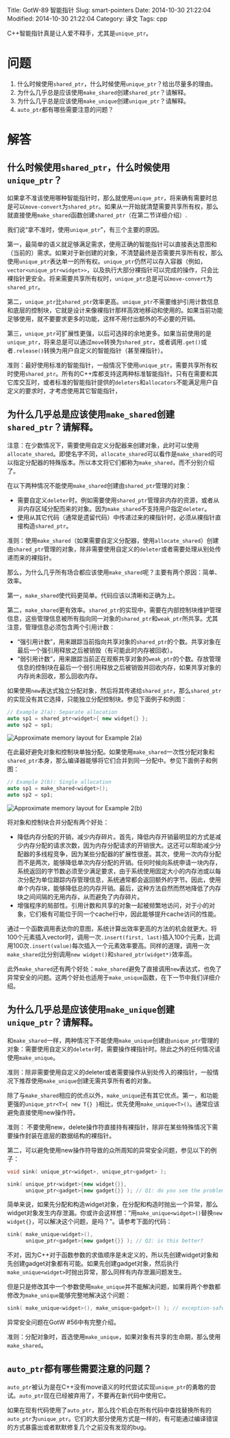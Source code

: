 Title: GotW-89 智能指针
Slug: smart-pointers
Date: 2014-10-30 21:22:04
Modified: 2014-10-30 21:22:04
Category: 译文
Tags: cpp

C++智能指针真是让人爱不释手，尤其是`unique_ptr`。

# 问题

1. 什么时候使用`shared_ptr`，什么时候使用`unique_ptr`？给出尽量多的理由。
2. 为什么几乎总是应该使用`make_shared`创建`shared_ptr`？请解释。
3. 为什么几乎总是应该使用`make_unique`创建`unique_ptr`？请解释。
4. `auto_ptr`都有哪些需要注意的问题？

# 解答
## 什么时候使用`shared_ptr`，什么时候使用`unique_ptr`？

如果拿不准该使用哪种智能指针时，那么就使用`unique_ptr`，将来确有需要时总是可以`move-convert`为`shared_ptr`。如果从一开始就清楚需要共享所有权，那么就直接使用`make_shared`函数创建`shared_ptr`（在第二节详细介绍）.

我们说“拿不准时，使用`unique_ptr`”，有三个主要的原因。

第一，最简单的语义就足够满足需求，使用正确的智能指针可以直接表达意图和（当前的）需求。如果对于新创建的对象，不清楚最终是否需要共享所有权，那么使用`unique_ptr`表达单一的所有权。`unique_ptr`仍然可以存入容器（例如，`vector<unique_ptr<widget>>`，以及执行大部分裸指针可以完成的操作，只会比裸指针更安全。将来需要共享所有权时，`unique_ptr`总是可以`move-convert`为`shared_ptr`。

第二，`unique_ptr`比`shared_ptr`效率更高。`unique_ptr`不需要维护引用计数信息和底层的控制块，它就是设计来像裸指针那样高效地移动和使用的。如果当前功能足够使用，就不要要求更多的功能，这样不用付出额外的不必要的开销。

第三，`unique_ptr`可扩展性更强，以后可选择的余地更多。如果当前使用的是`unique_ptr`，将来总是可以通过`move`转换为`shared_ptr`，或者调用`.get()`或者`.release()`转换为用户自定义的智能指针（甚至裸指针）。

准则：最好使用标准的智能指针，一般情况下使用`unique_ptr`，需要共享所有权时使用`shared_ptr`。所有的C++库都支持这两种标准智能指针。只有在需要和其它库交互时，或者标准的智能指针提供的`deleters`和`allocators`不能满足用户自定义的要求时，才考虑使用其它智能指针，

## 为什么几乎总是应该使用`make_shared`创建`shared_ptr`？请解释。

注意：在少数情况下，需要使用自定义分配器来创建对象，此时可以使用`allocate_shared`。即使名字不同，`allocate_shared`可以看作是`make_shared`的可以指定分配器的特殊版本。所以本文将它们都称为`make_shared`，而不分别介绍了。

在以下两种情况不能使用`make_shared`创建由`shared_ptr`管理的对象：

* 需要自定义`deleter`时。例如需要使用`shared_ptr`管理非内存的资源，或者从非内存区域分配而来的对象。因为`make_shared`不支持用户指定`deleter`。
* 使用从其它代码（通常是遗留代码）中传递过来的裸指针时，必须从裸指针直接构造`shared_ptr`。

准则：使用`make_shared`（如果需要自定义分配器，使用`allocate_shared`）创建由`shared_ptr`管理的对象，除非需要使用自定义的`deleter`或者需要处理从别处传递而来的裸指针。

那么，为什么几乎所有场合都应该使用`make_shared`呢？主要有两个原因：简单、效率。

第一，`make_shared`使代码更简单。代码应该以清晰和正确为上。

第二，`make_shared`更有效率。`shared_ptr`的实现中，需要在内部控制块维护管理信息，这些管理信息被所有指向同一对象的`shared_ptr`和`weak_ptr`所共享。尤其注意，管理信息必须包含两个引用计数：

* “强引用计数”，用来跟踪当前指向共享对象的`shared_ptr`的个数。共享对象在最后一个强引用释放之后被销毁（有可能此时内存被回收）。
* “弱引用计数”，用来跟踪当前正在观察共享对象的`weak_ptr`的个数。存放管理信息的控制块在最后一个弱引用释放之后被销毁并回收内存，如果共享对象的内存尚未回收，那么回收内存。

如果使用`new`表达式独立分配对象，然后将其传递给`shared_ptr`，那么`shared_ptr`的实现没有其它选择，只能独立分配控制块。参见下面例子和例图：

``` C++
// Example 2(a): Separate allocation
auto sp1 = shared_ptr<widget>{ new widget{} };
auto sp2 = sp1;
```
![Approximate memory layout for Example 2(a)]({filename}/images/)

在此最好避免对象和控制块单独分配。如果使用`make_shared`一次性分配对象和`shared_ptr`本身，那么编译器能够将它们合并到同一分配中。参见下面例子和例图：

``` C++
// Example 2(b): Single allocation
auto sp1 = make_shared<widget>();
auto sp2 = sp1;
```
![Approximate memory layout for Example 2(b)]({filename}/images/)

将对象和控制块合并分配有两个好处：

* 降低内存分配的开销，减少内存碎片。首先，降低内存开销最明显的方式是减少内存分配的请求次数，因为内存分配请求的开销很大。这还可以帮助减少分配器的多线程竞争，因为某些分配器的扩展性很差。其次，使用一次内存分配而不是两次，能够降低单次内存分配的开销。任何时候向系统申请一块内存，系统返回的字节数必须至少满足要求，由于系统使用固定大小的内存池或以每次分配为单位跟踪内存管理信息，系统通常都会返回额外的字节。因此，使用单个内存块，能够降低总的内存开销。最后，这种方法自然而然地降低了内存块之间间隔的无用内存，从而避免了内存碎片。
* 增强程序的局部性。引用计数和共享的对象一起被频繁地访问，对于小的对象，它们极有可能位于同一个cache行中，因此能够提升cache访问的性能。

通过一个函数调用表达你的意图，系统计算出效率更高的方法的机会就更大。将100个元素插入vector时，调用一次`.insert(first, last)`插入100个元素，比调用100次`.insert(value)`每次插入一个元素效率要高。同样的道理，调用一次`make_shared`比分别调用`new widget()`和`shared_ptr(widget*)`效率高。

此外`make_shared`还有两个好处：`make_shared`避免了直接调用`new`表达式，也免了异常安全的问题。这两个好处也适用于`make_unique`函数，在下一节中我们详细介绍。

## 为什么几乎总是应该使用`make_unique`创建`unique_ptr`？请解释。

和`make_shared`一样，两种情况下不能使用`make_unique`创建由`unique_ptr`管理的对象：需要使用自定义的`deleter`时，需要操作裸指针时。除此之外的任何情况请使用`make_unique`。

准则：除非需要使用自定义的deleter或者需要操作从别处传入的裸指针，一般情况下推荐使用`make_unique`创建无需共享所有者的对象。

除了与`make_shared`相应的优点以外，`make_unique`还有其它优点。第一，和功能更强的`unique_ptr<T>{ new T{} }`相比，优先使用`make_unique<T>()`。通常应该避免直接使用new操作符。

准则： 不要使用new，delete操作符直接持有裸指针，除非在某些特殊情况下需要操作封装在底层的数据结构的裸指针。

第二，可以避免使用new操作符导致的众所周知的异常安全问题，参见以下的例子：

``` C++
void sink( unique_ptr<widget>, unique_ptr<gadget> );

sink( unique_ptr<widget>{new widget{}},
      unique_ptr<gadget>{new gadget{}} ); // Q1: do you see the problem?
```

简单来说，如果先分配和构造widget对象，在分配和构造时抛出一个异常，那么widget对象发生内存泄漏。你或许会这样想：“用`make_unique<widget>()`替换`new widget{}`，可以解决这个问题，是吗？”。请参考下面的代码：

``` C++
sink( make_unique<widget>(),
      unique_ptr<gadget>{new gadget{}} ); // Q2: is this better?
```

不对，因为C++对于函数参数的求值顺序是未定义的，所以先创建widget对象和先创建gadget对象都有可能。如果先创建gadget对象，然后执行`make_unique<widget>`时抛出异常，那么同样有内存泄漏问题发生。

但是只是修改其中一个参数使用`make_unique`并不能解决问题，如果将两个参数都修改为`make_unique`能够完整地解决这个问题：

``` C++
sink( make_unique<widget>(), make_unique<gadget>() ); // exception-safe
```

异常安全问题在GotW #56中有完整介绍。

准则：分配对象时，首选使用`make_unique`，如果对象有共享的生命期，那么使用`make_shared`。

## `auto_ptr`都有哪些需要注意的问题？

`auto_ptr`被认为是在C++没有move语义的时代尝试实现`unique_ptr`的勇敢的尝试。`auto_ptr`现在已经被弃用了，不要再在新代码中使用它。

如果在现有代码使用了`auto_ptr`，那么找个机会在所有代码中查找替换所有的`auto_ptr`为`unique_ptr`。它们的大部分使用方式是一样的，有可能通过编译错误的方式暴露出或者默默修复几个之前没有发现的bug。
